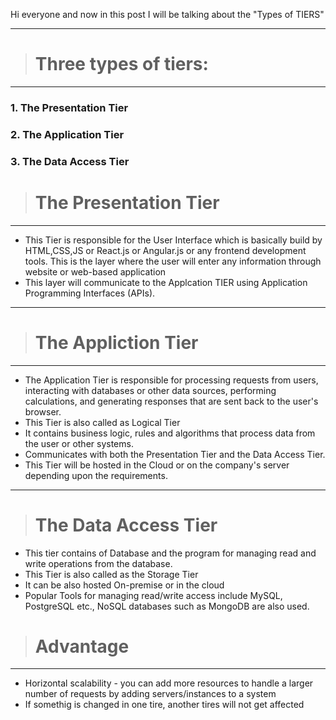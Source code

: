 Hi everyone and now in this post I will be talking about the "Types of TIERS"
***
># Three types of tiers:
***
### 1. The Presentation Tier
### 2. The Application Tier
### 3. The Data Access Tier

># The Presentation Tier
***
* This Tier is responsible for the User Interface which is basically build by HTML,CSS,JS or React.js or Angular.js or any frontend development tools. This is the layer where the user will enter any information through website or web-based application 
* This layer will communicate to the Applcation TIER using Application Programming Interfaces (APIs).
***

># The Appliction Tier
***
* The Application Tier is responsible for processing requests from users, interacting with databases or other data sources, performing calculations, and generating responses that are sent back to the user's browser.
* This Tier is also called as Logical Tier
* It contains business logic, rules and algorithms that process data from the user or other systems.
* Communicates with both the Presentation Tier and the Data Access Tier.
* This Tier will be hosted in the Cloud or on the company's server depending upon the requirements.
***

># The Data Access Tier
* This tier contains of Database and the program for managing read and write operations from the database.
* This Tier is also called as the Storage Tier
* It can be also hosted On-premise or in the cloud
* Popular Tools for managing read/write access include MySQL, PostgreSQL etc., NoSQL databases such as MongoDB are also used.

># Advantage
***
* Horizontal scalability  - you can add more resources to handle a larger number of requests by adding servers/instances to a system 
* If somethig is changed in one tire, another tires will not get affected